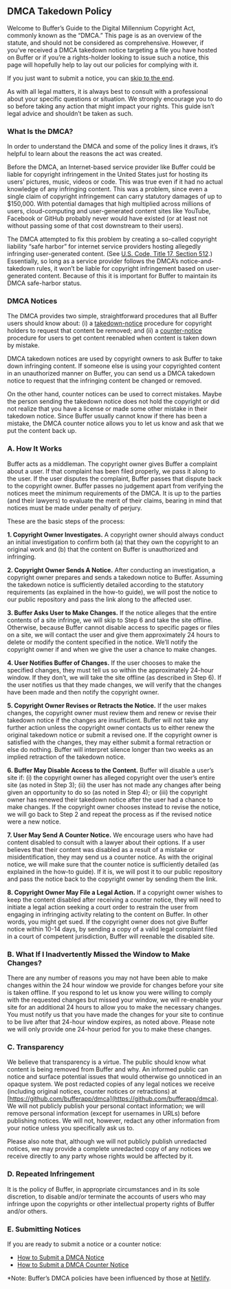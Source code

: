DMCA Takedown Policy
--------------------

Welcome to Buffer’s Guide to the Digital Millennium Copyright Act, commonly known as the “DMCA.” This page is as an overview of the statute, and should not be considered as comprehensive. However, if you’ve received a DMCA takedown notice targeting a file you have hosted on Buffer or if you’re a rights-holder looking to issue such a notice, this page will hopefully help to lay out our policies for complying with it.

If you just want to submit a notice, you can [skip to the end](#submit-notice).

As with all legal matters, it is always best to consult with a professional about your specific questions or situation. We strongly encourage you to do so before taking any action that might impact your rights. This guide isn’t legal advice and shouldn’t be taken as such.

### What Is the DMCA?

In order to understand the DMCA and some of the policy lines it draws, it’s helpful to learn about the reasons the act was created.

Before the DMCA, an Internet-based service provider like Buffer could be liable for copyright infringement in the United States just for hosting its users’ pictures, music, videos or code. This was true even if it had no actual knowledge of any infringing content. This was a problem, since even a single claim of copyright infringement can carry statutory damages of up to $150,000. With potential damages that high multiplied across millions of users, cloud-computing and user-generated content sites like YouTube, Facebook or GitHub probably never would have existed (or at least not without passing some of that cost downstream to their users).

The DMCA attempted to fix this problem by creating a so-called copyright liability “safe harbor” for internet service providers hosting allegedly infringing user-generated content. (See [U.S. Code, Title 17, Section 512](http://www.copyright.gov/title17/92chap5.html#512).) Essentially, so long as a service provider follows the DMCA’s notice-and-takedown rules, it won’t be liable for copyright infringement based on user-generated content. Because of this it is important for Buffer to maintain its DMCA safe-harbor status.

### DMCA Notices

The DMCA provides two simple, straightforward procedures that all Buffer users should know about: (i) a [takedown-notice](https://buffer.com/dmca/notice) procedure for copyright holders to request that content be removed; and (ii) a [counter-notice](https://buffer.com/dmca/counter-notice) procedure for users to get content reenabled when content is taken down by mistake.

DMCA takedown notices are used by copyright owners to ask Buffer to take down infringing content. If someone else is using your copyrighted content in an unauthorized manner on Buffer, you can send us a DMCA takedown notice to request that the infringing content be changed or removed.

On the other hand, counter notices can be used to correct mistakes. Maybe the person sending the takedown notice does not hold the copyright or did not realize that you have a license or made some other mistake in their takedown notice. Since Buffer usually cannot know if there has been a mistake, the DMCA counter notice allows you to let us know and ask that we put the content back up.

### A. How It Works

Buffer acts as a middleman. The copyright owner gives Buffer a complaint about a user. If that complaint has been filed properly, we pass it along to the user. If the user disputes the complaint, Buffer passes that dispute back to the copyright owner. Buffer passes no judgement apart from verifying the notices meet the minimum requirements of the DMCA. It is up to the parties (and their lawyers) to evaluate the merit of their claims, bearing in mind that notices must be made under penalty of perjury.

These are the basic steps of the process:

**1\. Copyright Owner Investigates.** A copyright owner should always conduct an initial investigation to confirm both (a) that they own the copyright to an original work and (b) that the content on Buffer is unauthorized and infringing.

**2\. Copyright Owner Sends A Notice.** After conducting an investigation, a copyright owner prepares and sends a takedown notice to Buffer. Assuming the takedown notice is sufficiently detailed according to the statutory requirements (as explained in the how-to guide), we will post the notice to our public repository and pass the link along to the affected user.

**3\. Buffer Asks User to Make Changes.** If the notice alleges that the entire contents of a site infringe, we will skip to Step 6 and take the site offline. Otherwise, because Buffer cannot disable access to specific pages or files on a site, we will contact the user and give them approximately 24 hours to delete or modify the content specified in the notice. We’ll notify the copyright owner if and when we give the user a chance to make changes.

**4\. User Notifies Buffer of Changes.** If the user chooses to make the specified changes, they must tell us so within the approximately 24-hour window. If they don’t, we will take the site offline (as described in Step 6). If the user notifies us that they made changes, we will verify that the changes have been made and then notify the copyright owner.

**5\. Copyright Owner Revises or Retracts the Notice.** If the user makes changes, the copyright owner must review them and renew or revise their takedown notice if the changes are insufficient. Buffer will not take any further action unless the copyright owner contacts us to either renew the original takedown notice or submit a revised one. If the copyright owner is satisfied with the changes, they may either submit a formal retraction or else do nothing. Buffer will interpret silence longer than two weeks as an implied retraction of the takedown notice.

**6\. Buffer May Disable Access to the Content.** Buffer will disable a user’s site if: (i) the copyright owner has alleged copyright over the user’s entire site (as noted in Step 3); (ii) the user has not made any changes after being given an opportunity to do so (as noted in Step 4); or (iii) the copyright owner has renewed their takedown notice after the user had a chance to make changes. If the copyright owner chooses instead to revise the notice, we will go back to Step 2 and repeat the process as if the revised notice were a new notice.

**7\. User May Send A Counter Notice.** We encourage users who have had content disabled to consult with a lawyer about their options. If a user believes that their content was disabled as a result of a mistake or misidentification, they may send us a counter notice. As with the original notice, we will make sure that the counter notice is sufficiently detailed (as explained in the how-to guide). If it is, we will post it to our public repository and pass the notice back to the copyright owner by sending them the link.

**8\. Copyright Owner May File a Legal Action.** If a copyright owner wishes to keep the content disabled after receiving a counter notice, they will need to initiate a legal action seeking a court order to restrain the user from engaging in infringing activity relating to the content on Buffer. In other words, you might get sued. If the copyright owner does not give Buffer notice within 10-14 days, by sending a copy of a valid legal complaint filed in a court of competent jurisdiction, Buffer will reenable the disabled site.

### B. What If I Inadvertently Missed the Window to Make Changes?

There are any number of reasons you may not have been able to make changes within the 24 hour window we provide for changes before your site is taken offline. If you respond to let us know you were willing to comply with the requested changes but missed your window, we will re-enable your site for an additional 24 hours to allow you to make the necessary changes. You must notify us that you have made the changes for your site to continue to be live after that 24-hour window expires, as noted above. Please note we will only provide one 24-hour period for you to make these changes.

### C. Transparency

We believe that transparency is a virtue. The public should know what content is being removed from Buffer and why. An informed public can notice and surface potential issues that would otherwise go unnoticed in an opaque system. We post redacted copies of any legal notices we receive (including original notices, counter notices or retractions) at [https://github.com/bufferapp/dmca](https://github.com/bufferapp/dmca). We will not publicly publish your personal contact information; we will remove personal information (except for usernames in URLs) before publishing notices. We will not, however, redact any other information from your notice unless you specifically ask us to.

Please also note that, although we will not publicly publish unredacted notices, we may provide a complete unredacted copy of any notices we receive directly to any party whose rights would be affected by it.

### D. Repeated Infringement

It is the policy of Buffer, in appropriate circumstances and in its sole discretion, to disable and/or terminate the accounts of users who may infringe upon the copyrights or other intellectual property rights of Buffer and/or others.

### E. Submitting Notices

If you are ready to submit a notice or a counter notice:

* [How to Submit a DMCA Notice](https://buffer.com/dmca/notice)
* [How to Submit a DMCA Counter Notice](https://buffer.com/dmca/counter-notice)

\*Note: Buffer’s DMCA policies have been influenced by those at [Netlify](https://www.netlify.com/dmca/).